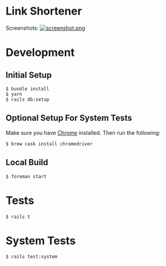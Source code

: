 # Link Shortener

Screenshots:
[![screenshot.png](https://i.postimg.cc/65pLFTvT/screenshot.png)](https://postimg.cc/qgW33JQd)

# Development

## Initial Setup

```
$ bundle install
$ yarn
$ rails db:setup
```
## Optional Setup For System Tests

Make sure you have [Chrome](https://www.google.com/chrome/index.html) installed. Then run the following:

```
$ brew cask install chromedriver
```

## Local Build

```
$ foreman start
```

# Tests

```
$ rails t
```

# System Tests

```
$ rails test:system
```
